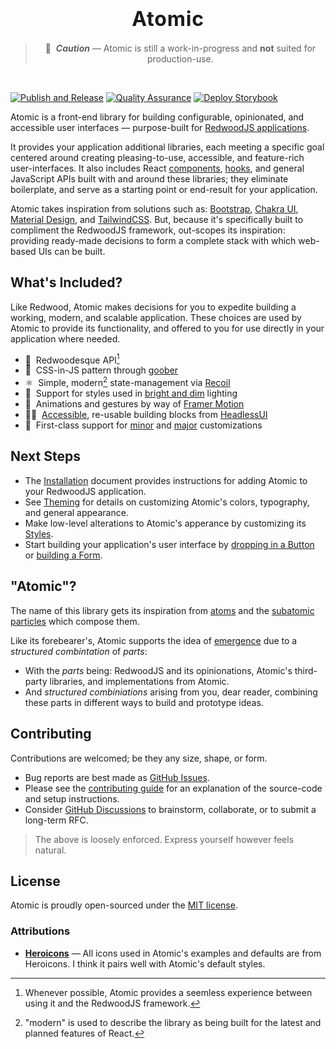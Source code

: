 <div align="center">

  <h1>
    <span style="font-size:2rem;font-weight:bold;letter-spacing:0.05rem;">Atomic</span>
  </h1>

  > 🚧 &nbsp;***Caution*** — Atomic is still a work-in-progress and **not** suited for production-use.

  <br />
</div>

[![Publish and Release](https://github.com/LockTech/atomic/actions/workflows/publish.yml/badge.svg?branch=main)](https://github.com/LockTech/atomic/actions/workflows/publish.yml)
[![Quality Assurance](https://github.com/LockTech/atomic/actions/workflows/pr.yml/badge.svg)](https://github.com/LockTech/atomic/actions/workflows/pr.yml)
[![Deploy Storybook](https://github.com/LockTech/atomic/actions/workflows/storybook.yml/badge.svg)](https://github.com/LockTech/atomic/actions/workflows/storybook.yml)


Atomic is a front-end library for building configurable, opinionated, and accessible user interfaces — purpose-built for [RedwoodJS applications](https://github.com/redwoodjs/redwood).

It provides your application additional libraries, each meeting a specific goal centered around creating pleasing-to-use, accessible, and feature-rich user-interfaces. It also includes React [components](https://reactjs.org/docs/components-and-props.html), [hooks](https://reactjs.org/docs/hooks-intro.html), and general JavaScript APIs built with and around these libraries; they eliminate boilerplate, and serve as a starting point or end-result for your application.

Atomic takes inspiration from solutions such as: [Bootstrap](https://getbootstrap.com/), [Chakra UI](https://chakra-ui.com/), [Material Design](http://material.io/), and [TailwindCSS](https://tailwindcss.com/). But, because it's specifically built to compliment the RedwoodJS framework, out-scopes its inspiration: providing ready-made decisions to form a complete stack with which web-based UIs can be built.

## What's Included?

Like Redwood, Atomic makes decisions for you to expedite building a working, modern, and scalable application. These choices are used by Atomic to provide its functionality, and offered to you for use directly in your application where needed.

- 🌲 &nbsp;Redwoodesque API[^1]
- 🥜 &nbsp;CSS-in-JS pattern through [goober](https://github.com/cristianbote/goober)
- ⚛️ &nbsp;Simple, modern[^2] state-management via [Recoil](https://github.com/facebookexperimental/Recoil)
- 🌙 &nbsp;Support for styles used in [bright and dim](https://locktech.github.io/atomic/?path=/story/guides-color-mode--page) lighting
- 💫 &nbsp;Animations and gestures by way of [Framer Motion](https://github.com/framer/motion)
- 🐕‍🦺 &nbsp;[Accessible](https://www.w3.org/TR/wai-aria-practices/#aria_ex), re-usable building blocks from [HeadlessUI](https://github.com/tailwindlabs/headlessui)
- 🥂 &nbsp;First-class support for [minor](https://locktech.github.io/atomic/?path=/story/customize-theming-introduction--page) and [major](https://locktech.github.io/atomic/?path=/story/customize-styling-introduction--page) customizations

[^1]: Whenever possible, Atomic provides a seemless experience between using it and the RedwoodJS framework.
[^2]: "modern" is used to describe the library as being built for the latest and planned features of React.

<!-- - 🪑 &nbsp;Build extenable datagrids and tables with [React Table](https://github.com/TanStack/react-table) -->
<!-- - ⛵ &nbsp;Position non-disruptive, floating content using [Floating UI](https://github.com/floating-ui/floating-ui) -->

## Next Steps

- The [Installation](https://locktech.github.io/atomic/?path=/story/installation--page) document provides instructions for adding Atomic to your RedwoodJS application.
- See [Theming](https://locktech.github.io/atomic/?path=/story/customize-theming-introduction--page) for details on customizing Atomic's colors, typography, and general appearance.
- Make low-level alterations to Atomic's apperance by customizing its [Styles](https://locktech.github.io/atomic/?path=/story/customize-styling-introduction--page).
- Start building your application's user interface by [dropping in a Button](https://locktech.github.io/atomic/?path=/story/components-button--default) or [building a Form](https://locktech.github.io/atomic/?path=/story/components-forms--default).

## "Atomic"?

The name of this library gets its inspiration from [atoms](https://en.wikipedia.org/wiki/Atom)
and the [subatomic particles](https://en.wikipedia.org/wiki/Subatomic_particle) which compose them.

Like its forebearer's, Atomic supports the idea of [emergence](https://en.wikipedia.org/wiki/Emergence) due to a _structured combintation_ of _parts_:

- With the _parts_ being: RedwoodJS and its opinionations, Atomic's third-party libraries, and implementations from Atomic.
- And _structured combiniations_ arising from you, dear reader, combining these parts in different ways to build and prototype ideas.

## Contributing

Contributions are welcomed; be they any size, shape, or form.

- Bug reports are best made as [GitHub Issues](https://github.com/LockTech/atomic/issues).
- Please see the [contributing guide](https://github.com/LockTech/atomic/blob/main/CONTRIBUTING.md) for an explanation of the source-code and setup instructions.
- Consider [GitHub Discussions](https://github.com/LockTech/atomic/discussions) to brainstorm, collaborate, or to submit a long-term RFC.

> The above is loosely enforced. Express yourself however feels natural.

## License

Atomic is proudly open-sourced under the [MIT license](https://github.com/LockTech/atomic/blob/main/LICENSE).

### Attributions

* [**Heroicons**](https://heroicons.com/) — All icons used in Atomic's examples and defaults are from Heroicons. I think it pairs well with Atomic's default styles.
